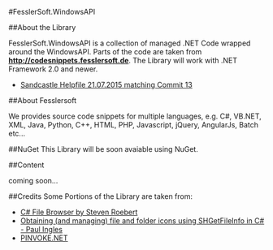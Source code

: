 #FesslerSoft.WindowsAPI

##About the Library

FesslerSoft.WindowsAPI is a collection of managed .NET Code wrapped around the WindowsAPI. 
Parts of the code are taken from **http://codesnippets.fesslersoft.de**. 
The Library will work with .NET Framework 2.0 and newer.

  * [Sandcastle Helpfile 21.07.2015 matching Commit 13](http://codesnippets.fesslersoft.de/github/help/Fesslersoft.WindowsAPI)

##About Fesslersoft

We provides source code snippets for multiple languages, e.g. C#, VB.NET, XML, Java, Python, C++, HTML, PHP, Javascript, jQuery, AngularJs, Batch etc...

##NuGet
This Library will be soon avaiable using NuGet.

##Content

coming soon...

##Credits
Some Portions of the Library are taken from:

 * [C# File Browser by Steven Roebert](http://www.codeproject.com/Articles/15059/C-File-Browser)
 * [Obtaining (and managing) file and folder icons using SHGetFileInfo in C# - Paul Ingles](http://www.codeproject.com/Articles/2532/Obtaining-and-managing-file-and-folder-icons-using)
 * [PINVOKE.NET](http://www.pinvoke.net/)
